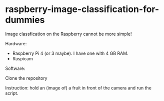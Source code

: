 # raspberry-image-classification-for-dummies

Image classfication on the Raspberry cannot be more simple! 

Hardware:
- Raspberry Pi 4 (or 3 maybe). I have one with 4 GB RAM. 
- Raspicam

Software:

Clone the repository

Instruction:
hold an (image of) a fruit in front of the camera and run the script.

